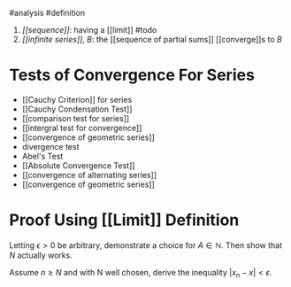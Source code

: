 
#analysis #definition 
1. *[[sequence]]*: having a [[limit]] #todo
2. *[[infinite series]]*, $B$: the [[sequence of partial sums]] [[converge]]s to $B$

# Tests of Convergence For Series
- [[Cauchy Criterion]] for series
- [[Cauchy Condensation Test]]
- [[comparison test for series]]
- [[intergral test for convergence]]
- [[convergence of geometric series]]
- divergence test
- Abel's Test
- [[Absolute Convergence Test]]
- [[convergence of alternating series]]
- [[convergence of geometric series]]

# Proof Using [[Limit]] Definition
Letting $\epsilon > 0$ be arbitrary, demonstrate a choice for $A \in \mathbb{N}$. Then show that $N$ actually works.

Assume $n \geq N$ and with N well chosen, derive the inequality $|x_n - x| < \epsilon$.